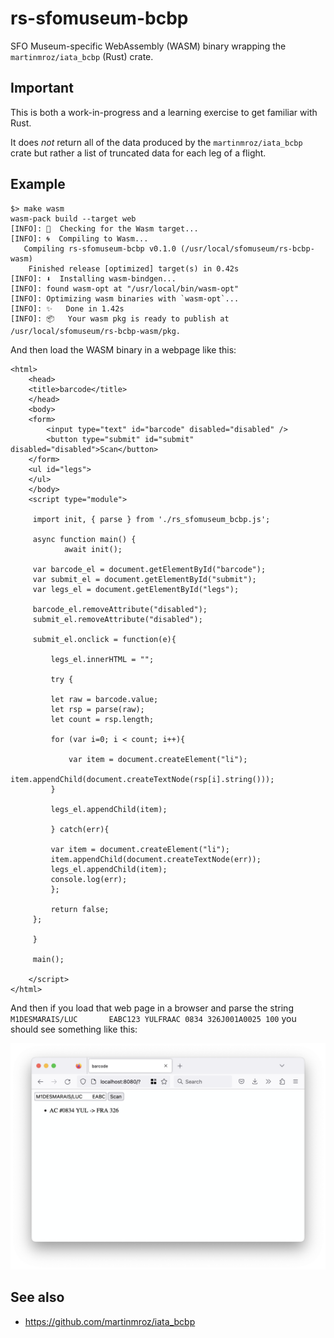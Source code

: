 # rs-sfomuseum-bcbp

SFO Museum-specific WebAssembly (WASM) binary wrapping the `martinmroz/iata_bcbp` (Rust) crate.

## Important

This is both a work-in-progress and a learning exercise to get familiar with Rust.

It does _not_ return all of the data produced by the `martinmroz/iata_bcbp` crate but rather a list of truncated data for each leg of a flight.

## Example

```
$> make wasm
wasm-pack build --target web
[INFO]: 🎯  Checking for the Wasm target...
[INFO]: 🌀  Compiling to Wasm...
   Compiling rs-sfomuseum-bcbp v0.1.0 (/usr/local/sfomuseum/rs-bcbp-wasm)
    Finished release [optimized] target(s) in 0.42s
[INFO]: ⬇️  Installing wasm-bindgen...
[INFO]: found wasm-opt at "/usr/local/bin/wasm-opt"
[INFO]: Optimizing wasm binaries with `wasm-opt`...
[INFO]: ✨   Done in 1.42s
[INFO]: 📦   Your wasm pkg is ready to publish at /usr/local/sfomuseum/rs-bcbp-wasm/pkg.
```

And then load the WASM binary in a webpage like this:

```
<html>
    <head>
	<title>barcode</title>
    </head>
    <body>
	<form>
	    <input type="text" id="barcode" disabled="disabled" />
	    <button type="submit" id="submit" disabled="disabled">Scan</button>
	</form>
	<ul id="legs">
	</ul>
    </body>
    <script type="module">

     import init, { parse } from './rs_sfomuseum_bcbp.js';

     async function main() {
            await init();

	 var barcode_el = document.getElementById("barcode");	    
	 var submit_el = document.getElementById("submit");
	 var legs_el = document.getElementById("legs");	 

	 barcode_el.removeAttribute("disabled");	    
	 submit_el.removeAttribute("disabled");
	 
	 submit_el.onclick = function(e){

	     legs_el.innerHTML = "";

	     try {
		 
		 let raw = barcode.value;
		 let rsp = parse(raw);
		 let count = rsp.length;
	     
		 for (var i=0; i < count; i++){
		     
		     var item = document.createElement("li");
		     item.appendChild(document.createTextNode(rsp[i].string()));
		 }
		 
		 legs_el.appendChild(item);
		 
	     } catch(err){

		 var item = document.createElement("li");
		 item.appendChild(document.createTextNode(err));
		 legs_el.appendChild(item);		 
		 console.log(err);
	     };
	     
	     return false;
	 };
	 
     }
     
     main();

    </script>
</html>
```

And then if you load that web page in a browser and parse the string `M1DESMARAIS/LUC       EABC123 YULFRAAC 0834 326J001A0025 100` you should see something like this:

![](docs/images/rs-sfomuseum-bcbp.png)

## See also

* https://github.com/martinmroz/iata_bcbp
